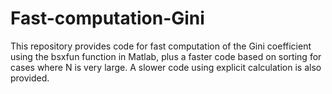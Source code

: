 # Fast-computation-Gini
This repository provides code for fast computation of the Gini coefficient using the bsxfun function in Matlab, plus a faster code based on sorting for cases where N is very large. 
A slower code using explicit calculation is also provided.
